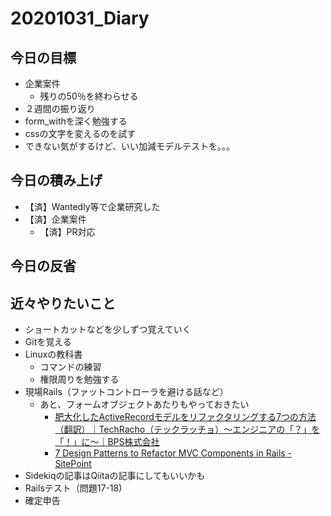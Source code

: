 # 20201031_Diary

## 今日の目標

- 企業案件
  - 残りの50％を終わらせる
- ２週間の振り返り
- form_withを深く勉強する
- cssの文字を変えるのを試す
- できない気がするけど、いい加減モデルテストを。。。

## 今日の積み上げ

- 【済】Wantedly等で企業研究した
- 【済】企業案件
  - 【済】PR対応

## 今日の反省

## 近々やりたいこと

- ショートカットなどを少しずつ覚えていく
- Gitを覚える
- Linuxの教科書
  - コマンドの練習
  - 権限周りを勉強する
- 現場Rails（ファットコントローラを避ける話など）
  - あと、フォームオブジェクトあたりもやっておきたい
    - [肥大化したActiveRecordモデルをリファクタリングする7つの方法（翻訳）｜TechRacho（テックラッチョ）〜エンジニアの「？」を「！」に〜｜BPS株式会社](https://techracho.bpsinc.jp/hachi8833/2013_11_19/14738)
    - [7 Design Patterns to Refactor MVC Components in Rails \- SitePoint](https://www.sitepoint.com/7-design-patterns-to-refactor-mvc-components-in-rails/)
- Sidekiqの記事はQiitaの記事にしてもいいかも
- Railsテスト（問題17-18)
- 確定申告
